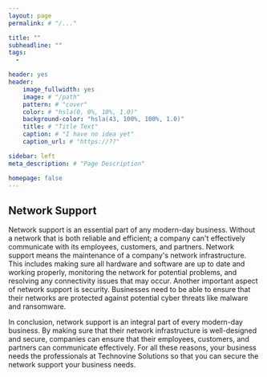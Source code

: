 ```yaml
---
layout: page
permalink: # "/..."

title: ""
subheadline: ""
tags:
  - 

header: yes
header:
    image_fullwidth: yes
    image: # "/path"
    pattern: # "cover"
    color: # "hsla(0, 0%, 10%, 1.0)"
    background-color: "hsla(43, 100%, 100%, 1.0)"
    title: # "Title Text"
    caption: # "I have no idea yet"
    caption_url: # "https://??"

sidebar: left
meta_description: # "Page Description"

homepage: false
---
```




## Network Support

Network support is an essential part of any modern-day business. Without a network that is both reliable and efficient; a company can't effectively communicate with its employees, customers, and partners. Network support means the maintenance of a company's network infrastructure. This includes making sure all hardware and software are up to date and working properly, monitoring the network for potential problems, and resolving any connectivity issues that may occur. Another important aspect of network support is security. Businesses need to be able to ensure that their networks are protected against potential cyber threats like malware and ransomware.  

In conclusion, network support is an integral part of every modern-day business. By making sure that their network infrastructure is well-designed and secure, companies can ensure that their employees, customers, and partners can communicate effectively. For all these reasons, your business needs the professionals at Technovine Solutions so that you can secure the network support your business needs.


